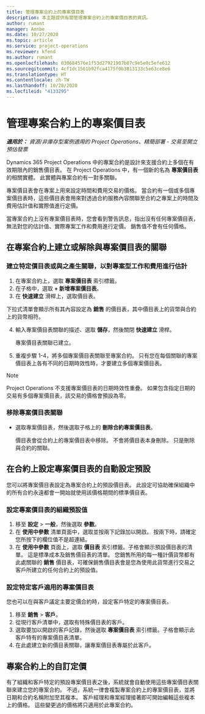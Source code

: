 ```yaml
---
title: 管理專案合約上的專案價目表
description: 本主題提供有關管理專案合約上的專案價目表的資訊。
author: rumant
manager: Annbe
ms.date: 10/27/2020
ms.topic: article
ms.service: project-operations
ms.reviewer: kfend
ms.author: rumant
ms.openlocfilehash: 030684576e1f53d27921907b07c9e5e0c5efe612
ms.sourcegitcommit: 4cf1dc1561b92fca4175f0b3813133c5e63ce8e6
ms.translationtype: HT
ms.contentlocale: zh-TW
ms.lasthandoff: 10/28/2020
ms.locfileid: "4133295"
---
```

# <a name="manage-project-price-lists-on-project-contracts"></a>管理專案合約上的專案價目表

_**適用於：** 資源/非庫存型案例適用的 Project Operations、精簡部署 - 交易至開立預估發票_

Dynamics 365 Project Operations 中的專案合約是設計來支援合約上多個在有效期限內的銷售價目表。 在 Project Operations 中，有一個新的名為 **專案價目表** 的相關實體。 此實體與專案合約有一對多關聯。

專案價目表會在專案上用來設定時間和費用交易的價格。 當合約有一個或多個專案價目表時，這些價目表會用來對透過合約服務內容關聯至合約之專案上的時間及費用估計值和實際值進行定價。

當專案合約上沒有專案價目表時，您會看到警告訊息，指出沒有任何專案價目表，無法對您的估計值、實際專案工作和費用進行定價。 銷售值不會有任何價格。

## <a name="associate-or-unassociate-a-project-price-list-on-a-project-contract"></a>在專案合約上建立或解除與專案價目表的關聯

### <a name="create-or-associate-a-specific-price-list-for-estimating-project-based-work-and-expenses"></a>建立特定價目表或與之產生關聯，以對專案型工作和費用進行估計

1. 在專案合約上，選取 **專案價目表** 索引標籤。
2. 在子格中，選取 **+ 新增專案價目表**。
3. 在 **快速建立** 滑桿上，選取價目表。 

  下拉式清單會顯示所有其內容設定為 **銷售** 的價目表，其中價目表上的貨幣與合約上的貨幣相符。
  
4. 輸入專案價目表關聯的描述、選取 **儲存**，然後關閉 **快速建立** 滑桿。

   專案價目表關聯已建立。
   
5. 重複步驟 1-4，將多個專案價目表關聯至專案合約。 只有您在每個關聯的專案價目表上各有不同的日期時效性時，才要建立多個專案價目表。

> [!NOTE]
> Project Operations 不支援專案價目表的日期時效性重疊。 如果包含指定日期的交易有多個專案價目表，該交易的價格會預設為零。

### <a name="remove-a-project-price-list-association"></a>移除專案價目表關聯

- 選取專案價目表，然後選取子格上的 **刪除合約專案價目表**。 

  價目表會從合約上的專案價目表中移除。 不會將價目表本身刪除。 只是刪除與合約的關聯。

## <a name="set-up-automatic-defaulting-of-project-price-lists-on-a-contract"></a>在合約上設定專案價目表的自動設定預設

您可以將專案價目表設定為專案合約上的預設價目表。 此設定可協助確保組織中的所有合約永遠都會一開始就使用該價格期間的標準價目表。

### <a name="set-up-the-organizational-default-for-project-price-lists"></a>設定專案價目表的組織預設值

1. 移至 **設定** > **一般**，然後選取 **參數**。
2. 在 **使用中參數** 清單頁面中，選取並按兩下記錄加以開啟。 按兩下時，請確定您所按下的欄位值不是超連結。 
3. 在 **使用中參數** 頁面上，選取 **價目表** 索引標籤。子格會顯示預設價目表的清單。 這是標準成本及銷售價目表的清單。 您銷售所用的每一種計價貨幣都有此處關聯的 **銷售** 價目表，可確保銷售價目表會是您為使用此貨幣進行交易之客戶所建立的任何合約上的預設值。

### <a name="set-up-a-customer-specific-project-price-list"></a>設定特定客戶適用的專案價目表

您也可以在與客戶議定主要定價合約時，設定客戶特定的專案價目表。

1. 移至 **銷售** > **客戶**。
2. 從現行客戶清單中，選取有特殊價目表的客戶。
3. 選取要加以開啟的客戶記錄，然後選取 **專案價目表** 索引標籤。子格會顯示此客戶特有的專案價目表清單。 
4. 在此處建立新的價目表關聯，讓專案價目表專屬於此客戶。

## <a name="custom-pricing-on-a-project-contract"></a>專案合約上的自訂定價

有了組織和客戶特定的預設專案價目表之後，系統就會自動使用這些專案價目表關聯來建立您的專案合約。 不過，系統一律會複製專案合約上的專案價目表，並將日期和合約名稱附加至其複本。 客戶經理和專案經理接著即可開始編輯這些複本上的價格。 這些變更過的價格將只適用於此專案合約。
